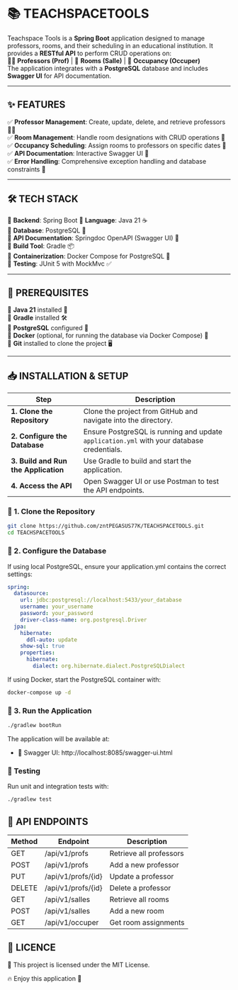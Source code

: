 # 📚 TEACHSPACETOOLS  

Teachspace Tools is a **Spring Boot** application designed to manage professors, rooms, and their scheduling in an educational institution. It provides a **RESTful API** to perform CRUD operations on:  
👨‍🏫 **Professors (Prof)** | 🏫 **Rooms (Salle)** | 📆 **Occupancy (Occuper)**  
The application integrates with a **PostgreSQL** database and includes **Swagger UI** for API documentation.

---

## ✨ FEATURES  

✅ **Professor Management**: Create, update, delete, and retrieve professors 👨‍🏫  
✅ **Room Management**: Handle room designations with CRUD operations 🏫  
✅ **Occupancy Scheduling**: Assign rooms to professors on specific dates 📅  
✅ **API Documentation**: Interactive Swagger UI 📜  
✅ **Error Handling**: Comprehensive exception handling and database constraints 🚦  

---

## 🛠️ TECH STACK  

🔹 **Backend**: Spring Boot
🔹 **Language**: Java 21 ☕  
🔹 **Database**: PostgreSQL 🐘  
🔹 **API Documentation**: Springdoc OpenAPI (Swagger UI) 📄  
🔹 **Build Tool**: Gradle 📦  
🔹 **Containerization**: Docker Compose for PostgreSQL 🐳  
🔹 **Testing**: JUnit 5 with MockMvc ✅  

---

## 🚀 PREREQUISITES  

🔹 **Java 21** installed 📌  
🔹 **Gradle** installed 🛠️  
🔹 **PostgreSQL** configured 🐘  
🔹 **Docker** (optional, for running the database via Docker Compose) 🐳  
🔹 **Git** installed to clone the project 🖥️  

---

## 📥 INSTALLATION & SETUP  

| Step | Description |
|------|------------|
| **1. Clone the Repository** | Clone the project from GitHub and navigate into the directory. |
| **2. Configure the Database** | Ensure PostgreSQL is running and update `application.yml` with your database credentials. |
| **3. Build and Run the Application** | Use Gradle to build and start the application. |
| **4. Access the API** | Open Swagger UI or use Postman to test the API endpoints. |

### 🔹 1. Clone the Repository  
```bash
git clone https://github.com/zntPEGASUS77K/TEACHSPACETOOLS.git
cd TEACHSPACETOOLS
```
### 🔹 2. Configure the Database
If using local PostgreSQL, ensure your application.yml contains the correct settings:
```yaml
spring:
  datasource:
    url: jdbc:postgresql://localhost:5433/your_database
    username: your_username
    password: your_password
    driver-class-name: org.postgresql.Driver
  jpa:
    hibernate:
      ddl-auto: update
    show-sql: true
    properties:
      hibernate:
        dialect: org.hibernate.dialect.PostgreSQLDialect
```

If using Docker, start the PostgreSQL container with:
```bash
docker-compose up -d
```

### 🔹 3. Run the Application
```bash
./gradlew bootRun
```
The application will be available at:
- 📌 Swagger UI: http://localhost:8085/swagger-ui.html

### 🧪 Testing
Run unit and integration tests with:
```bash
./gradlew test
```

## 📌 API ENDPOINTS
| Method | Endpoint             | Description            |
|--------|-----------------------|------------------------|
| GET    | /api/v1/profs         | Retrieve all professors|
| POST   | /api/v1/profs         | Add a new professor    |
| PUT    | /api/v1/profs/{id}    | Update a professor     |
| DELETE | /api/v1/profs/{id}    | Delete a professor     |
| GET    | /api/v1/salles        | Retrieve all rooms     |
| POST   | /api/v1/salles        | Add a new room         |
| GET    | /api/v1/occuper       | Get room assignments   |

## 📜 LICENCE
📄 This project is licensed under the MIT License.

🔥 Enjoy this application 🚀
